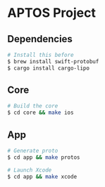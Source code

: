 # APTOS Project

## Dependencies

```bash
# Install this before
$ brew install swift-protobuf
$ cargo install cargo-lipo
```

## Core

```bash
# Build the core
$ cd core && make ios
```

## App

```bash
# Generate proto
$ cd app && make protos
```

```bash
# Launch Xcode
$ cd app && make xcode
```
